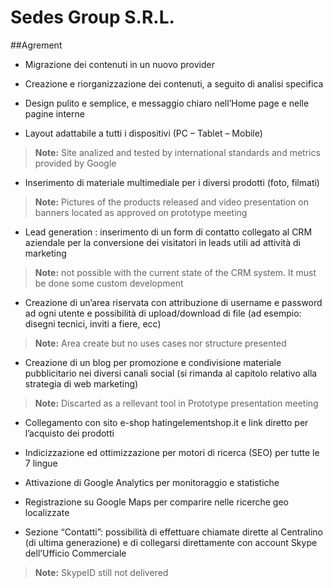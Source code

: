 # Sedes Group S.R.L.
##Agrement

  - Migrazione dei contenuti in un nuovo provider

  - Creazione e riorganizzazione dei contenuti, a seguito di analisi specifica

  - Design pulito e semplice, e messaggio chiaro nell’Home page e nelle pagine interne

  - Layout adattabile a tutti i dispositivi (PC – Tablet – Mobile)
  > **Note:** Site analized and tested by international standards and metrics provided by Google 

  - Inserimento di materiale multimediale per i diversi prodotti (foto, filmati)
  > **Note:** Pictures of the products released and video presentation on banners located as approved on prototype meeting

  - Lead generation : inserimento di un form di contatto collegato al CRM aziendale per la conversione dei visitatori in leads utili ad attività di marketing 
  > **Note:** not possible with the current state of the CRM system. It must be done some custom development

  - Creazione di un’area riservata con attribuzione di username e password ad ogni utente e possibilità di upload/download di file (ad esempio: disegni tecnici, inviti a fiere, ecc)
  > **Note:** Area create but no uses cases nor structure presented

  - Creazione di un blog per promozione e condivisione materiale pubblicitario nei diversi canali social (si rimanda al capitolo relativo alla strategia di web marketing)
   > **Note:** Discarted as a rellevant tool in Prototype presentation meeting

  - Collegamento con sito e-shop  hatingelementshop.it e link diretto per l’acquisto dei prodotti

  - Indicizzazione ed ottimizzazione per motori di ricerca (SEO) per tutte le 7 lingue

  - Attivazione di Google Analytics per monitoraggio e statistiche

  - Registrazione su Google Maps per comparire nelle ricerche geo localizzate

  - Sezione “Contatti”: possibilità di effettuare chiamate dirette al Centralino (di ultima generazione) e di collegarsi direttamente con account Skype dell’Ufficio Commerciale
  > **Note:** SkypeID still not delivered

